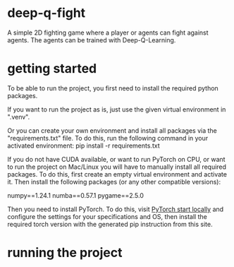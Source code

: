 # deep-q-fight
A simple 2D fighting game where a player or agents can fight against agents. The agents can be trained with Deep-Q-Learning.

# getting started
To be able to run the project, you first need to install the required python packages.

If you want to run the project as is, just use the given virtual environment in ".venv".

Or you can create your own environment and install all packages via the "requirements.txt" file. To do this, run the following command in your activated environment:
pip install -r requirements.txt

If you do not have CUDA available, or want to run PyTorch on CPU, or want to run the project on Mac/Linux you will have to manually install all required packages.
To do this, first create an empty virtual environment and activate it. Then install the following packages (or any other compatible versions):

numpy==1.24.1
numba==0.57.1
pygame==2.5.0

Then you need to install PyTorch. To do this, visit [PyTorch start locally](https://pytorch.org/get-started/locally/) and configure the settings for your
specifications and OS, then install the required torch version with the generated pip instruction from this site.

# running the project
